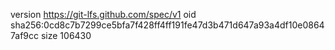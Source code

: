 version https://git-lfs.github.com/spec/v1
oid sha256:0cd8c7b7299ce5bfa7f428ff4ff191fe47d3b471d647a93a4df10e08647af9cc
size 106430
